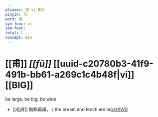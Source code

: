 ```yaml
---
aliases: 甫 vi BIG
pinyin: fǔ
word: 甫
syn-func: vi
sem-feat: 
total: 1
concept: BIG 
---
```

# [[甫]] *[[fǔ]]*  [[uuid-c20780b3-41f9-491b-bb61-a269c1c4b48f|vi]] [[BIG]]
be large; be big; be wide
 - [[毛詩]] 魴鱮甫甫， / the bream and tench are big,[HXWD](https://hxwd.org/textview.html?location=KR1c0001_tls_025-85a.8)